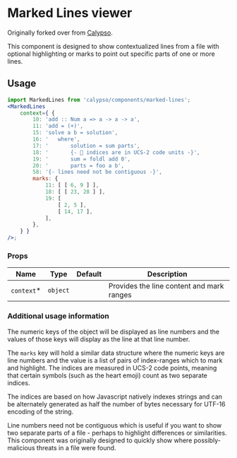 # Marked Lines viewer

Originally forked over from [Calypso](https://github.com/Automattic/wp-calypso/tree/b7a4a07/client/components/marked-lines).

This component is designed to show contextualized lines from a file with
optional highlighting or marks to point out specific parts of one or more lines.

## Usage

```jsx
import MarkedLines from 'calypso/components/marked-lines';
<MarkedLines
	context={ {
		10: 'add :: Num a => a -> a -> a',
		11: 'add = (+)',
		15: 'solve a b = solution',
		16: '	where',
		17: '		solution = sum parts',
		18: '		{- 💩 indices are in UCS-2 code units -}',
		19: '		sum = foldl add 0',
		20: '		parts = foo a b',
		58: '{- lines need not be contiguous -}',
		marks: {
			11: [ [ 6, 9 ] ],
			18: [ [ 23, 28 ] ],
			19: [
				[ 2, 5 ],
				[ 14, 17 ],
			],
		},
	} }
/>;
```

### Props

| Name        | Type     | Default | Description                               |
| ----------- | -------- | ------- | ----------------------------------------- |
| `context`\* | `object` |         | Provides the line content and mark ranges |

### Additional usage information

The numeric keys of the object will be displayed as line numbers and the
values of those keys will display as the line at that line number.

The `marks` key will hold a similar data structure where the numeric keys
are line numbers and the value is a list of pairs of index-ranges which to
mark and highlight. The indices are measured in UCS-2 code points, meaning
that certain symbols (such as the heart emoji) count as two separate indices.

The indices are based on how Javascript natively indexes strings and can be
alternately generated as half the number of bytes necessary for UTF-16
encoding of the string.

Line numbers need not be contiguous which is useful if you want to show two
separate parts of a file - perhaps to highlight differences or similarities.
This component was originally designed to quickly show where possibly-malicious
threats in a file were found.
